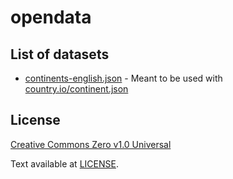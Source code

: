 # opendata

## List of datasets
* [continents-english.json](https://github.com/theel0ja/opendata/blob/master/data/continents-english.json) - Meant to be used with [country.io/continent.json](http://country.io/continent.json)

## License

[Creative Commons Zero v1.0 Universal](https://choosealicense.com/licenses/cc0-1.0/)

Text available at [LICENSE](https://github.com/theel0ja/opendata/blob/master/LICENSE).
